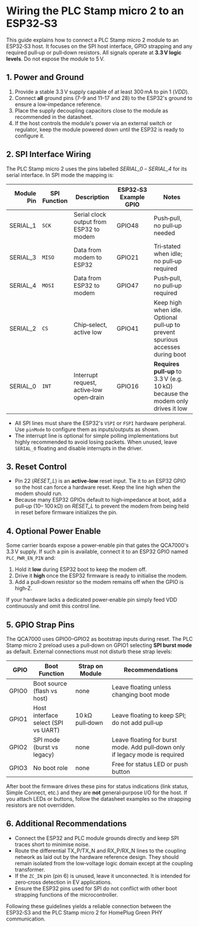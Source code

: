 # Wiring the PLC Stamp micro 2 to an ESP32‑S3

This guide explains how to connect a PLC Stamp micro 2 module to an ESP32‑S3 host.
It focuses on the SPI host interface, GPIO strapping and any required pull‑up or
pull‑down resistors. All signals operate at **3.3 V logic levels**. Do not expose
the module to 5 V.

## 1. Power and Ground

1. Provide a stable 3.3 V supply capable of at least 300 mA to pin&nbsp;1 (*VDD*).
2. Connect **all** ground pins (7–9 and 11–17 and 28) to the ESP32's ground to
   ensure a low‑impedance reference.
3. Place the supply decoupling capacitors close to the module as recommended in the
   datasheet.
4. If the host controls the module's power via an external switch or regulator,
   keep the module powered down until the ESP32 is ready to configure it.

## 2. SPI Interface Wiring

The PLC Stamp micro 2 uses the pins labelled *SERIAL_0* – *SERIAL_4* for its
serial interface. In SPI mode the mapping is:

| Module Pin | SPI Function | Description | ESP32‑S3 Example GPIO | Notes |
|-----------:|--------------|-------------|------------------------|-------|
| SERIAL_1   | `SCK`        | Serial clock output from ESP32 to modem | GPIO48 | Push‑pull, no pull‑up needed |
| SERIAL_3   | `MISO`       | Data from modem to ESP32 | GPIO21 | Tri‑stated when idle; no pull‑up required |
| SERIAL_4   | `MOSI`       | Data from ESP32 to modem | GPIO47 | Push‑pull, no pull‑up required |
| SERIAL_2   | `CS`         | Chip‑select, active low | GPIO41 | Keep high when idle. Optional pull‑up to prevent spurious accesses during boot |
| SERIAL_0   | `INT`        | Interrupt request, active‑low open‑drain | GPIO16 | **Requires pull‑up** to 3.3 V (e.g. 10 kΩ) because the modem only drives it low |

* All SPI lines must share the ESP32's `VSPI` or `FSPI` hardware peripheral. Use
  `pinMode` to configure them as inputs/outputs as shown.
* The interrupt line is optional for simple polling implementations but highly
  recommended to avoid losing packets. When unused, leave `SERIAL_0` floating and
  disable interrupts in the driver.

## 3. Reset Control

* Pin&nbsp;22 (*RESET_L*) is an **active‑low** reset input. Tie it to an ESP32 GPIO so
  the host can force a hardware reset. Keep the line high when the modem should
  run.
* Because many ESP32 GPIOs default to high‑impedance at boot, add a pull‑up (10–
  100 kΩ) on *RESET_L* to prevent the modem from being held in reset before
  firmware initializes the pin.

## 4. Optional Power Enable

Some carrier boards expose a power‑enable pin that gates the QCA7000's 3.3 V
supply. If such a pin is available, connect it to an ESP32 GPIO named
`PLC_PWR_EN_PIN` and:

1. Hold it **low** during ESP32 boot to keep the modem off.
2. Drive it **high** once the ESP32 firmware is ready to initialise the modem.
3. Add a pull‑down resistor so the modem remains off when the GPIO is high‑Z.

If your hardware lacks a dedicated power‑enable pin simply feed VDD continuously
and omit this control line.

## 5. GPIO Strap Pins

The QCA7000 uses GPIO0–GPIO2 as bootstrap inputs during reset. The PLC Stamp
micro 2 preload uses a pull‑down on GPIO1 selecting **SPI burst mode** as default.
External connections must not disturb these strap levels:

| GPIO | Boot Function | Strap on Module | Recommendations |
|-----:|---------------|-----------------|-----------------|
| GPIO0 | Boot source (flash vs host) | none | Leave floating unless changing boot mode |
| GPIO1 | Host interface select (SPI vs UART) | 10 kΩ pull‑down | Leave floating to keep SPI; do not add pull‑up |
| GPIO2 | SPI mode (burst vs legacy) | none | Leave floating for burst mode. Add pull‑down only if legacy mode is required |
| GPIO3 | No boot role | none | Free for status LED or push button |

After boot the firmware drives these pins for status indications (link
status, Simple Connect, etc.) and they are **not** general‑purpose I/O for the
host. If you attach LEDs or buttons, follow the datasheet examples so the
strapping resistors are not overridden.

## 6. Additional Recommendations

* Connect the ESP32 and PLC module grounds directly and keep SPI traces short to
  minimise noise.
* Route the differential TX_P/TX_N and RX_P/RX_N lines to the coupling network as
  laid out by the hardware reference design. They should remain isolated from the
  low‑voltage logic domain except at the coupling transformer.
* If the `ZC_IN` pin (pin 6) is unused, leave it unconnected. It is intended for
  zero‑cross detection in EV applications.
* Ensure the ESP32 pins used for SPI do not conflict with other boot strapping
  functions of the microcontroller.

Following these guidelines yields a reliable connection between the ESP32‑S3 and
the PLC Stamp micro 2 for HomePlug Green PHY communication.

